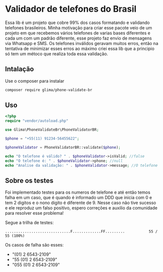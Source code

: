 # Validador de telefones do Brasil

Essa lib é um projeto que cobre 99% dos casos formatando e validando telefones brasileiros. Minha motivação para criar esse pacote veio de um projeto em que recebemos vários telefones de varias bases diferentes e cada um com um padrão diferente, esse projeto faz envio de mensagens via Whatsapp e SMS. Os telefones inválidos geravam muitos erros, então na tentativa de minimizar esses erros ao máximo criei essa lib que a principio só tem um métoco que realiza toda essa validação.

## Intalação

Use o composer para instalar

```bash
composer require glima/phone-validate-br
```

## Uso

```php
<?php
require "vendor/autoload.php"

use Glima\PhoneValidateBr\PhoneValidatorBR;

$phone = "+55(11) 91234-56455622";

$phoneValidator = PhoneValidatorBR::validate($phone);

echo "O telefone é válido? " . $phoneValidator->isValid; //false
echo "O telefone é: " . $phoneValidator->phone; //null
echo "Analise da validação: " . $phoneValidator->message; //O telefone não é válido!
```
## Sobre os testes

Foi implementado testes para os numeros de telefone e até então temos falha em um caso, que é quando é informado um DDD que inicia com 0 e tem 2 digitos e o nono digito é diferente de 9. Nesse caso não tive sucesso e ele reproduz um falso positivo, espero correções e auxilio da comunidade para resolver esse problema!

Segue a trilha de testes:
```
..............................F.............FF.........           55 / 55 (100%)
```
Os casos de falha são esses: 
- "(01) 2 6543-2109"
- "55 (01) 2 6543-2109"
- "055 (01) 2 6543-2109"
